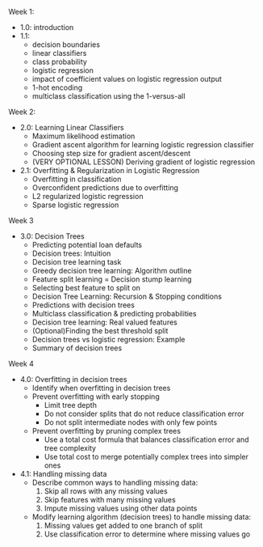 Week 1:
- 1.0: introduction
- 1.1:
  - decision boundaries
  - linear classifiers
  - class probability
  - logistic regression
  - impact of coefficient values on logistic regression output
  - 1-hot encoding
  - multiclass classification using the 1-versus-all

Week 2:
- 2.0: Learning Linear Classifiers
  - Maximum likelihood estimation
  - Gradient ascent algorithm for learning logistic regression classifier
  - Choosing step size for gradient ascent/descent
  - (VERY OPTIONAL LESSON) Deriving gradient of logistic regression
- 2.1: Overfitting & Regularization in Logistic Regression
  - Overfitting in classification
  - Overconfident predictions due to overfitting
  - L2 regularized logistic regression
  - Sparse logistic regression
  
Week 3
- 3.0: Decision Trees
  - Predicting potential loan defaults
  - Decision trees: Intuition
  - Decision tree learning task
  - Greedy decision tree learning: Algorithm outline
  - Feature split learning = Decision stump learning
  - Selecting best feature to split on
  - Decision Tree Learning: Recursion & Stopping conditions 
  - Predictions with decision trees 
  - Multiclass classification & predicting probabilities
  - Decision tree learning: Real valued features
  - (Optional)Finding the best threshold split 
  - Decision trees vs logistic regression: Example
  - Summary of decision trees 

Week 4
- 4.0: Overfitting in decision trees 
  - Identify when overfitting in decision trees
  - Prevent overfitting with early stopping
    - Limit tree depth
    - Do not consider splits that do not reduce classification error
    - Do not split intermediate nodes with only few points
  - Prevent overfitting by pruning complex trees
    - Use a total cost formula that balances classification error and tree complexity
    - Use total cost to merge potentially complex trees into simpler ones 
- 4.1: Handling missing data 
  - Describe common ways to handling missing data:
    1. Skip all rows with any missing values
    2. Skip features with many missing values
    3. Impute missing values using other data points
  - Modify learning algorithm (decision trees) to handle missing data:
    1. Missing values get added to one branch of split
    2. Use classification error to determine where missing values go 
